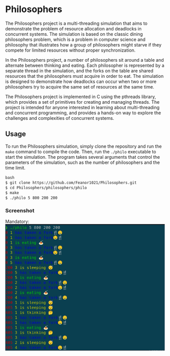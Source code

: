 # Philosophers

The Philosophers project is a multi-threading simulation that aims to demonstrate the problem of resource allocation and deadlocks in concurrent systems. The simulation is based on the classic dining philosophers problem, which is a problem in computer science and philosophy that illustrates how a group of philosophers might starve if they compete for limited resources without proper synchronization.

In the Philosophers project, a number of philosophers sit around a table and alternate between thinking and eating. Each philosopher is represented by a separate thread in the simulation, and the forks on the table are shared resources that the philosophers must acquire in order to eat. The simulation is designed to demonstrate how deadlocks can occur when two or more philosophers try to acquire the same set of resources at the same time.

The Philosophers project is implemented in C using the pthreads library, which provides a set of primitives for creating and managing threads. The project is intended for anyone interested in learning about multi-threading and concurrent programming, and provides a hands-on way to explore the challenges and complexities of concurrent systems.

## Usage

To run the Philosophers simulation, simply clone the repository and run the `make` command to compile the code. Then, run the `./philo` executable to start the simulation. The program takes several arguments that control the parameters of the simulation, such as the number of philosophers and the time limit.

    bash
    $ git clone https://github.com/Feanor1021/Philosophers.git
    $ cd Philosophers/philosophers/philo
    $ make
    $ ./philo 5 800 200 200

### Screenshot

Mandatory:
![man](Capture.PNG)


